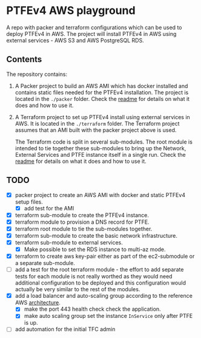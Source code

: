 # PTFEv4 AWS playground

A repo with packer and terraform configurations which can be used to deploy PTFEv4 in AWS. The project will install PTFEv4 in AWS using external services - AWS S3 and AWS PostgreSQL RDS. 

## Contents

The repository contains:

1. A Packer project to build an AWS AMI which has docker installed and contains static files needed for the PTFEv4 installation. The project is located in the `./packer` folder. Check the [readme](./packer/README.md) for details on what it does and how to use it.

2. A Terraform project to set up PTFEv4 install using external services in AWS. It is located in the `./terraform` folder. The Terraform project assumes that an AMI built with the packer project above is used. 

    The Terraform code is split in several sub-modules. The root module is intended to tie together these sub-modules to bring up the Network, External Services and PTFE instance itself in a single run. Check the [readme](./terraform/README.md) for details on what it does and how to use it.

## TODO

- [x] packer project to create an AWS AMI with docker and static PTFEv4 setup files.
  - [x] add test for the AMI
- [x] terraform sub-module to create the PTFEv4 instance.
- [x] terraform module to provision a DNS record for PTFE.
- [x] terraform root module to tie the sub-modules together.
- [x] terraform sub-module to create the basic network infrastructure.
- [x] terraform sub-module to external services.
  - [x] Make possible to set the RDS instance to multi-az mode.
- [x] terraform to create aws key-pair either as part of the ec2-submodule or a separate sub-module.
- [ ] add a test for the root terraform module - the effort to add separate tests for each module is not really worthed as they would need additional configuration to be deployed and this configuration would actually be very similar to the rest of the modules.
- [x] add a load balancer and auto-scaling group according to the reference AWS [architecture](https://www.terraform.io/docs/enterprise/before-installing/reference-architecture/aws.html).
  - [x] make the port 443 health check check the application.
  - [x] make auto scaling group set the instance `InService` only after PTFE is up.
- [ ] add automation for the initial TFC admin